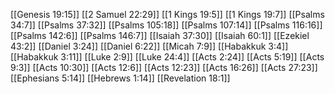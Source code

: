 [[Genesis 19:15]]
[[2 Samuel 22:29]]
[[1 Kings 19:5]]
[[1 Kings 19:7]]
[[Psalms 34:7]]
[[Psalms 37:32]]
[[Psalms 105:18]]
[[Psalms 107:14]]
[[Psalms 116:16]]
[[Psalms 142:6]]
[[Psalms 146:7]]
[[Isaiah 37:30]]
[[Isaiah 60:1]]
[[Ezekiel 43:2]]
[[Daniel 3:24]]
[[Daniel 6:22]]
[[Micah 7:9]]
[[Habakkuk 3:4]]
[[Habakkuk 3:11]]
[[Luke 2:9]]
[[Luke 24:4]]
[[Acts 2:24]]
[[Acts 5:19]]
[[Acts 9:3]]
[[Acts 10:30]]
[[Acts 12:6]]
[[Acts 12:23]]
[[Acts 16:26]]
[[Acts 27:23]]
[[Ephesians 5:14]]
[[Hebrews 1:14]]
[[Revelation 18:1]]
